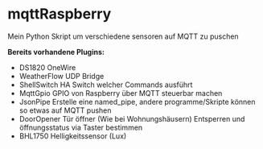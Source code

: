 # mqttRaspberry
Mein Python Skript um verschiedene sensoren auf MQTT zu puschen

**Bereits vorhandene Plugins:**
 * DS1820 OneWire
 * WeatherFlow UDP Bridge
 * ShellSwitch HA Switch welcher Commands ausführt
 * MqttGpio   GPIO von Raspberry über MQTT steuerbar machen
 * JsonPipe   Erstelle eine named_pipe, andere programme/Skripte können so etwas auf MQTT pushen
 * DoorOpener Tür öffner (Wie bei Wohnungshäusern) Entsperren und öffnungsstatus via Taster bestimmen
 * BHL1750    Helligkeitssensor (Lux)
